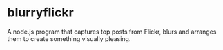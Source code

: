 # blurryflickr
A node.js program that captures top posts from Flickr, blurs and arranges them to create something visually pleasing.
